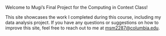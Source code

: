 Welcome to Mugi’s Final Project for the Computing in Context Class!  

This site showcases the work I completed during this course, including my data analysis project. If you have any questions or suggestions on how to improve this site, feel free to reach out to me at [msm2287@columbia.edu](mailto:msm2287@columbia.edu).
